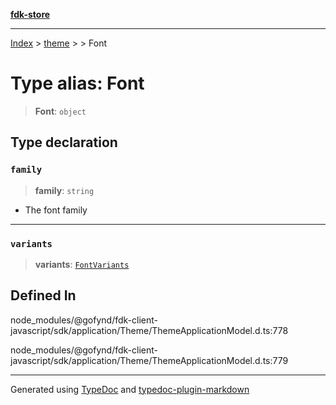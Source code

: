 [**fdk-store**](../../../README.md)
***

[Index](../../../API.md) > [theme](../../README.md) > [<internal>](../README.md) > Font

# Type alias: Font

> **Font**: `object`

## Type declaration

### `family`

> **family**: `string`

- The font family

***

### `variants`

> **variants**: [`FontVariants`](type-alias.FontVariants.md)

## Defined In

node\_modules/@gofynd/fdk-client-javascript/sdk/application/Theme/ThemeApplicationModel.d.ts:778

node\_modules/@gofynd/fdk-client-javascript/sdk/application/Theme/ThemeApplicationModel.d.ts:779

***
Generated using [TypeDoc](https://typedoc.org/) and [typedoc-plugin-markdown](https://www.npmjs.com/package/typedoc-plugin-markdown)
